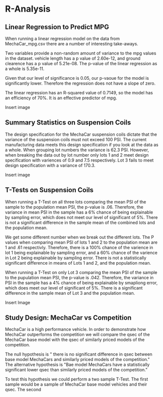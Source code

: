 # R-Analysis
## Linear Regression to Predict MPG
When running a linear regression model on the data from MechaCar_mpg.csv there are a number of interesting take-aways.

Two variables provide a non-random amount of variance to the mpg values in the dataset. vehicle length has a p value of 2.60e-12, and ground clearence has a p value of 5.21e-08. The p-value of the linear regression as a whole is 5.35e-11.

Given that our level of significance is 0.05, our p-vaoue for the model is significantly lower. Therefore the regression does not have a slope of zero.

The linear regression has an R-squared value of 0.7149, so the model has an efficiency of 70%. It is an effective predictor of mpg.

Insert image

## Summary Statistics on Suspension Coils

The design specification for the MechaCar suspension coils dictate that the variance of the suspension coils must not exceed 100 PSI. The current manufacturing data meets this design specification if you look at the data as a whole. When grouping lot numbers the variance is 62.3 PSI. However, when breaking the data out by lot number only lots 1 and 2 meet design specification with variences of 0.9 and 7.5 respectively. Lot 3 fails to meet design specification with a variance of 170.3.

Insert image

## T-Tests on Suspension Coils
When running a T-Test on all three lots comparing the mean PSI of the sample to the population mean PSI, the p-value is .06. Therefore, the variance in mean PSI in the sample has a 6% chance of being explainable by sampling error, which does not meet our level of significant of 5%. There is not a significant difference in the sample mean of the combined lots and the population mean.

We get some different number when we break out the different lots. The P values when comparing mean PSI of lots 1 and 2 to the population mean are 1 and .61 respectivly. Therefore, there is a 100% chance of the varience in lot 1 being explainable by sampling error, and a 60% chance of the varience in Lot 2 being explainable by sampling error. There is not a statistically significant difference in means of Lots 1 and 2, and the population mean. 

When running a T-Test on only Lot 3 comparing the mean PSI of the sample to the pupulation mean PSI, the p-value is .042. Therefore, the variance in PSI in the sample has a 4% chance of being explainable by smapliong error, which does meet our level of significant of 5%. There is a significant difference in the sample mean of Lot 3 and the population mean.

Insert Image

## Study Design: MechaCar vs Competition
MechaCar is a high performance vehicle. In order to demonstrate how MechaCar outperforms the competition we will compare the qsec of the MechaCar base model with the qsec of similarly priced models of the competition. 

The null hypothesis is " there is no significant difference in qsec between base model MechaCars and similarly priced models of the competition." The alternative hypothesis is "Bae model MechaCars have a statistically significant lower qsec than similarly priced models of the competition."

To test this hypothesis we could perform a two sample T-Test. The first sample would be a sample of MechaCar base model vehicles and their qsec. The second 
